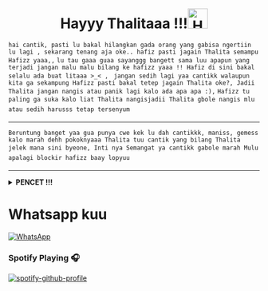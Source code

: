<h1 align="center">Hayyy Thalitaaa !!!<img src="https://user-images.githubusercontent.com/1303154/88677602-1635ba80-d120-11ea-84d8-d263ba5fc3c0.gif" width="40px" alt="Hamlo"><br></h1>


`hai cantik, pasti lu bakal hilangkan gada orang yang gabisa ngertiin lu lagi , sekarang tenang aja oke.. hafiz pasti jagain Thalita semampu Hafizz yaaa,,`
`lu tau gaaa guaa sayanggg bangett sama luu apapun yang terjadi jangan malu malu bilang ke hafizz yaaa !! Hafiz di sini bakal selalu ada buat litaaa >_< , `
`jangan sedih lagi yaa cantikk walaupun kita ga sekampung Hafizz pasti bakal tetep jagain Thalita oke?, Jadii Thalita jangan nangis atau panik lagi kalo ada apa apa :),`
`Hafizz tu paling ga suka kalo liat Thalita nangisjadii Thalita gbole nangis mlu atau sedih harusss tetap tersenyum `

___

`Beruntung banget yaa gua punya cwe kek lu dah cantikkk, maniss, gemess kalo marah dehh pokoknyaaa Thalita tuu cantik yang bilang Thalita jelek mana sini byeone, Inti nya Semangat ya cantikk gabole marah Mulu apalagi blockir hafizz baay lopyuu`

___
<details>
 <summary><b>PENCET !!!  </b></summary>

> I love youu thalitaa 
 > 
 > Jangan Suka marah marah yaa !!
  >
  > Jangan blockir aku mulu _-
  >
 </details>
 


# Whatsapp kuu 
[![WhatsApp](https://img.shields.io/badge/WhatsApp-25D366?style=for-the-badge&logo=whatsapp&logoColor=white)](https://wa.me/6285892842367)

### Spotify Playing 🎧

[![spotify-github-profile](https://spotify-github-profile.vercel.app/api/view?uid=314iqaa5wlnytjblf2yfa4es5aly&cover_image=true&theme=novatorem)](https://spotify-github-profile.vercel.app/api/view?uid=314iqaa5wlnytjblf2yfa4es5aly&redirect=true)